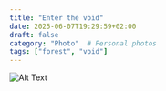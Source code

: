 ```yaml
---
title: "Enter the void"
date: 2025-06-07T19:29:59+02:00
draft: false
category: "Photo"  # Personal photos
tags: ["forest", "void"]
---
```

![Alt Text](/img/photo/forestmessage.jpg)